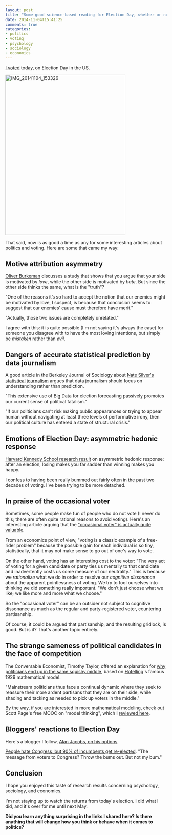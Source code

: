 ```yaml
---
layout: post
title: "Some good science-based reading for Election Day, whether or not you voted"
date: 2014-11-04T15:41:25
comments: true
categories:
- politics
- voting
- psychology
- sociology
- economics
---
```

[I voted](/blog/2014/11/01/how-i-avoid-demotivating-myself-away-from-voting/) today, on Election Day in the US.

<a href="https://www.flickr.com/photos/franklinmingchen/15527007380" title="IMG_20141104_153326 by Franklin Chen, on Flickr"><img src="https://farm8.staticflickr.com/7496/15527007380_abfb7f5691.jpg" width="375" height="500" alt="IMG_20141104_153326"></a>

That said, now is as good a time as any for some interesting articles about politics and voting. Here are some that came my way:

<!--more-->

## Motive attribution asymmetry

[Oliver Burkeman](http://www.theguardian.com/commentisfree/oliver-burkeman-column/2014/nov/04/get-along-enemies-motive-attribution) discusses a study that shows that you argue that your side is motivated by *love*, while the other side is motivated by *hate*. But since the other side thinks the same, what is the "truth"?

"One of the reasons it’s so hard to accept the notion that our enemies might be motivated by love, I suspect, is because that conclusion seems to suggest that our enemies’ cause must therefore have merit."

"Actually, those two issues are completely unrelated."

I agree with this: it is quite possible (I'm not saying it's always the case) for someone you disagree with to have the most loving intentions, but simply be *mistaken* rather than *evil*.

## Dangers of accurate statistical prediction by data journalism

A good article in the Berkeley Journal of Sociology about [Nate Silver's statistical journalism](http://berkeleyjournal.org/2014/11/what-should-the-fox-say/) argues that data journalism should focus on understanding rather than prediction.

"This extensive use of Big Data for election forecasting passively promotes our current sense of political fatalism."

"If our politicians can’t risk making public appearances or trying to appear human without navigating at least three levels of performative irony, then our political culture has entered a state of structural crisis."

## Emotions of Election Day: asymmetric hedonic response

[Harvard Kennedy School research result](http://harvardmagazine.com/2014/11/emotions-of-elections-study-todd-rogers) on asymmetric hedonic response: after an election, losing makes you far sadder than winning makes you happy.

I confess to having been really bummed out fairly often in the past two decades of voting. I've been trying to be more detached.

## In praise of the occasional voter

Sometimes, some people make fun of people who do not vote (I never do this; there are often quite rational reasons to avoid voting). Here's an interesting article arguing that the ["occasional voter" is actually quite valuable](http://www.nytimes.com/2014/11/02/upshot/the-vital-role-of-the-occasional-voter.html).

From an economics point of view, "voting is a classic example of a free-rider problem" because the possible gain for each individual is so tiny, statistically, that it may not make sense to go out of one's way to vote.

On the other hand, voting has an interesting cost to the voter: "The very act of voting for a given candidate or party ties us mentally to that candidate and inadvertently costs us some measure of our neutrality." This is because we *rationalize* what we do in order to resolve our *cognitive dissonance* about the apparent pointlessness of voting. We try to fool ourselves into thinking we did something really important. "We don’t just choose what we like; we like more and more what we choose."

So the "occasional voter" can be an outsider not subject to cognitive dissonance as much as the regular and party-registered voter, countering partisanship.

Of course, it could be argued that partisanship, and the resulting gridlock, is good. But is it? That's another topic entirely.

## The strange sameness of political candidates in the face of competition

The Conversable Economist, Timothy Taylor, offered an explanation for [why politicians end up in the same squishy middle](http://conversableeconomist.blogspot.com/2014/11/the-excessive-sameness-of-politics-and.html), based on [Hotelling](http://en.wikipedia.org/wiki/Harold_Hotelling)'s famous 1929 mathematical model.

"Mainstream politicians thus face a continual dynamic where they seek to reassure their more ardent partisans that they are on their side, while shading and tacking as needed to pick up voters in the middle."

By the way, if you are interested in more mathematical modeling, check out Scott Page's free MOOC on "model thinking", which I [reviewed here](/blog/2012/06/16/review-of-coursera-course-model-thinking/).

## Bloggers' reactions to Election Day

Here's a blogger I follow, [Alan Jacobs, on his options](http://ayjay.tumblr.com/post/101755797073/and-one-more-note-on-politics).

[People hate Congress, but 90% of incumbents get re-elected](http://www.washingtonpost.com/blogs/the-fix/wp/2013/05/09/people-hate-congress-but-most-incumbents-get-re-elected-what-gives/). "The message from voters to Congress? Throw the bums out. But not my bum."

## Conclusion

I hope you enjoyed this taste of research results concerning psychology, sociology, and economics.

I'm not staying up to watch the returns from today's election. I did what I did, and it's over for me until next May.

**Did you learn anything surprising in the links I shared here? Is there anything that will change how you think or behave when it comes to politics?**
